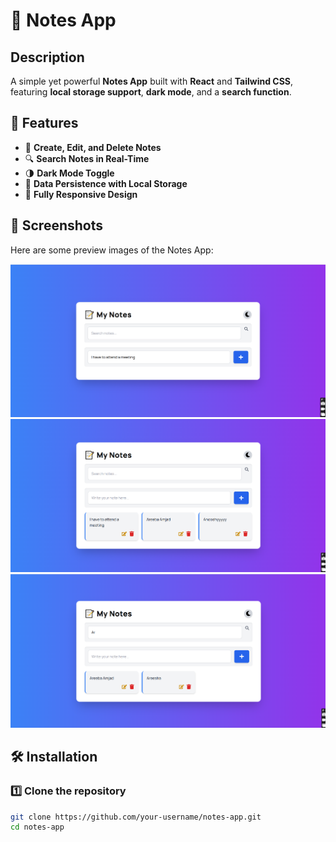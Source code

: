 # 📌 Notes App  

## Description  
A simple yet powerful **Notes App** built with **React** and **Tailwind CSS**, featuring **local storage support**, **dark mode**, and a **search function**.  

## 🚀 Features  
- 📝 **Create, Edit, and Delete Notes**  
- 🔍 **Search Notes in Real-Time**  
- 🌗 **Dark Mode Toggle**  
- 💾 **Data Persistence with Local Storage**  
- 📱 **Fully Responsive Design**  

## 📸 Screenshots  
Here are some preview images of the Notes App:  

![Screenshot 1](https://github.com/ItsMeAreebaAmjad/NotesApp-React/blob/main/image1.png)  
![Screenshot 2](https://github.com/ItsMeAreebaAmjad/NotesApp-React/blob/main/image2.png)  
![Screenshot 3](https://github.com/ItsMeAreebaAmjad/NotesApp-React/blob/main/image3.png)  
 

## 🛠️ Installation  

### 1️⃣ Clone the repository  
```bash
git clone https://github.com/your-username/notes-app.git
cd notes-app

